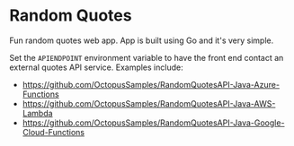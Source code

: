 # Random Quotes
Fun random quotes web app.  App is built using Go and it's very simple.

Set the `APIENDPOINT` environment variable to have the front end contact an external quotes API service. Examples include:
* https://github.com/OctopusSamples/RandomQuotesAPI-Java-Azure-Functions
* https://github.com/OctopusSamples/RandomQuotesAPI-Java-AWS-Lambda
* https://github.com/OctopusSamples/RandomQuotesAPI-Java-Google-Cloud-Functions
